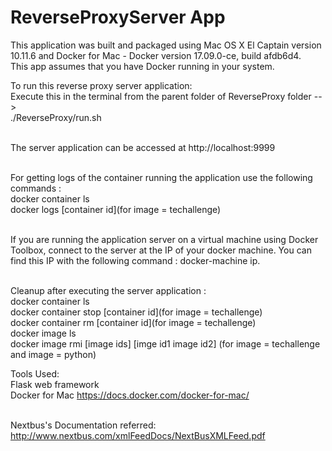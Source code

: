 # ReverseProxyServer App

This application was built and packaged using Mac OS X El Captain version 10.11.6 and Docker for Mac - Docker version 17.09.0-ce, build afdb6d4.<br />
This app assumes that you have Docker running in your system.

To run this reverse proxy server application: <br />
Execute this in the terminal from the parent folder of ReverseProxy folder --> <br />./ReverseProxy/run.sh<br /> <br />

The server application can be accessed at http://localhost:9999 <br /> <br />

For getting logs of the container running the application use the following commands : <br />
docker container ls <br />
docker logs [container id](for image = techallenge) <br /> <br />


If you are running the application server on a virtual machine using Docker Toolbox, connect to the server at the IP of your docker machine. You can find this IP with the following command : docker-machine ip.<br /> <br />

Cleanup after executing the server application : <br />
docker container ls <br />
docker container stop [container id](for image = techallenge)<br />
docker container rm [container id](for image = techallenge) <br />
docker image ls <br />
docker image rmi [image ids] [imge id1 image id2] (for image = techallenge and image = python) <br />

Tools Used: <br />
Flask web framework <br />
Docker for Mac https://docs.docker.com/docker-for-mac/ <br /> <br />

Nextbus's Documentation referred: <br />
http://www.nextbus.com/xmlFeedDocs/NextBusXMLFeed.pdf


